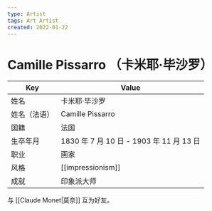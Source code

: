 ```yaml
---
type: Artist
tags: Art Artist
created: 2022-01-22
---
```


# Camille Pissarro （卡米耶·毕沙罗）

| Key          | Value                                    |
| ------------ | ---------------------------------------- |
| 姓名         | 卡米耶·毕沙罗                            |
| 姓名（法语） | Camille Pissarro                         |
| 国籍         | 法国                                     |
| 生卒年月     | 1830 年 7 月 10 日 - 1903 年 11 月 13 日 |
| 职业         | 画家                                     |
| 风格         | [[impressionism]]                        |
| 成就         | 印象派大师                               |

与 [[Claude Monet|莫奈]] 互为好友。
